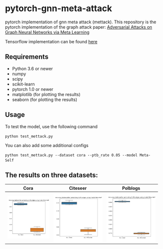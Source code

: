 # pytorch-gnn-meta-attack
pytorch implementation of gnn meta attack (mettack). This repository is the pytorch implementation of the graph attack paper:
[Adversarial Attacks on Graph Neural Networks via Meta Learning](https://openreview.net/pdf?id=Bylnx209YX)

Tensorflow implementation can be found [here](https://github.com/danielzuegner/gnn-meta-attack)

## Requirements
* Python 3.6 or newer
* numpy
* scipy
* scikit-learn
* pytorch 1.0 or newer
* matplotlib (for plotting the results)
* seaborn (for plotting the results)

## Usage
To test the model, use the following command

`python test_mettack.py`

You can also add some additional configs

`python test_mettack.py --dataset cora --ptb_rate 0.05 --model Meta-Self`

## The results on three datasets:


Cora            |  Citeseer | Polblogs
:-------------------------:|:-------------------------:|:-------------------------:
![](results/results_on_cora.png)  |  ![](results/results_on_citeseer.png)|![](results/results_on_polblogs.png)
